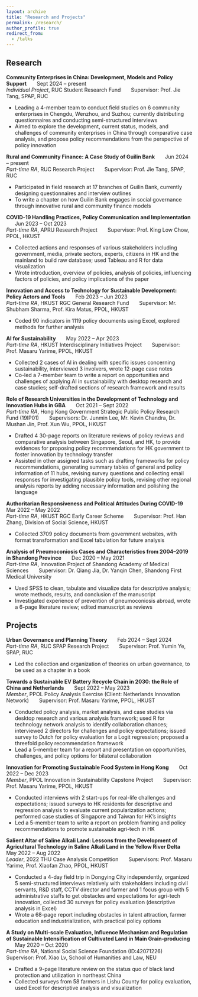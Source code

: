 ```yaml
---
layout: archive
title: "Research and Projects"
permalink: /research/
author_profile: true
redirect_from:
  - /talks
---
```


Research
-

**Community Enterprises in China: Development, Models and Policy Support** &nbsp;&nbsp;&nbsp;&nbsp;&nbsp; Sept 2024 – present <br>
*Individual Project*, RUC Student Research Fund &nbsp;&nbsp;&nbsp;&nbsp;&nbsp; Supervisor: Prof. Jie Tang, SPAP, RUC <br>
* Leading a 4-member team to conduct field studies on 6 community enterprises in Chengdu, Wenzhou, and Suzhou; currently distributing questionnaires and conducting semi-structured interviews
* Aimed to explore the development, current status, models, and challenges of community enterprises in China through comparative case analysis, and propose policy recommendations from the perspective of policy innovation

**Rural and Community Finance: A Case Study of Guilin Bank** &nbsp;&nbsp;&nbsp;&nbsp;&nbsp; Jun 2024 – present<br>
*Part-time RA*, RUC Research Project &nbsp;&nbsp;&nbsp;&nbsp;&nbsp; Supervisor: Prof. Jie Tang, SPAP, RUC <br>
* Participated in field research at 17 branches of Guilin Bank, currently designing questionnaires and interview outlines
* To write a chapter on how Guilin Bank engages in social governance through innovative rural and community finance models

**COVID-19 Handling Practices, Policy Communication and Implementation** &nbsp;&nbsp;&nbsp;&nbsp;&nbsp; Jun 2023 – Oct 2023 <br>
*Part-time RA*, APRU Research Project &nbsp;&nbsp;&nbsp;&nbsp;&nbsp; Supervisor: Prof. King Low Chow, PPOL, HKUST <br>
* Collected actions and responses of various stakeholders including government, media, private sectors, experts, citizens in HK and the mainland to build raw database; used Tableau and R for data visualization
* Wrote introduction, overview of policies, analysis of policies, influencing factors of policies, and policy implications of the paper

**Innovation and Access to Technology for Sustainable Development: Policy Actors and Tools** &nbsp;&nbsp;&nbsp;&nbsp;&nbsp; Feb 2023 – Jun 2023 <br>
*Part-time RA*, HKUST RGC General Research Fund &nbsp;&nbsp;&nbsp;&nbsp;&nbsp; Supervisor: Mr. Shubham Sharma, Prof. Kira Matus, PPOL, HKUST <br>
* Coded 90 indicators in 1119 policy documents using Excel, explored methods for further analysis

**AI for Sustainability** &nbsp;&nbsp;&nbsp;&nbsp;&nbsp; May 2022 – Apr 2023 <br>
*Part-time RA*, HKUST Interdisciplinary Initiatives Project &nbsp;&nbsp;&nbsp;&nbsp;&nbsp; Supervisor: Prof. Masaru Yarime, PPOL, HKUST <br>
* Collected 2 cases of AI in dealing with specific issues concerning sustainability, interviewed 3 involvers, wrote 12-page case notes
* Co-led a 7-member team to write a report on opportunities and challenges of applying AI in sustainability with desktop research and case studies; self-drafted sections of research framework and results

**Role of Research Universities in the Development of Technology and Innovation Hubs in GBA** &nbsp;&nbsp;&nbsp;&nbsp;&nbsp; Oct 2021 – Sept 2022 <br>
*Part-time RA*, Hong Kong Government Strategic Public Policy Research Fund (19IP01) &nbsp;&nbsp;&nbsp;&nbsp;&nbsp; Supervisors: Dr. Junmin Lee, Mr. Kevin Chandra, Dr. Mushan Jin, Prof. Xun Wu, PPOL, HKUST <br>
* Drafted 4 30-page reports on literature reviews of policy reviews and comparative analysis between Singapore, Seoul, and HK, to provide evidences for proposing policy recommendations for HK government to foster innovation by technology transfer
* Assisted in other assigned tasks such as drafting frameworks for policy recommendations, generating summary tables of general and policy information of 11 hubs, revising survey questions and collecting email responses for investigating plausible policy tools, revising other regional analysis reports by adding necessary information and polishing the language

**Authoritarian Responsiveness and Political Attitudes During COVID-19** &nbsp;&nbsp;&nbsp;&nbsp;&nbsp; Mar 2022 – May 2022 <br>
*Part-time RA*, HKUST RGC Early Career Scheme &nbsp;&nbsp;&nbsp;&nbsp;&nbsp; Supervisor: Prof. Han Zhang, Division of Social Science, HKUST <br>
* Collected 3709 policy documents from government websites, with format transformation and Excel tabulation for future analysis

**Analysis of Pneumoconiosis Cases and Characteristics from 2004–2019 in Shandong Province** &nbsp;&nbsp;&nbsp;&nbsp;&nbsp; Dec 2020 – May 2021 <br>
*Part-time RA*, Innovation Project of Shandong Academy of Medical Sciences &nbsp;&nbsp;&nbsp;&nbsp;&nbsp; Supervisor: Dr. Qiang Jia, Dr. Yanqin Chen, Shandong First Medical University <br>
* Used SPSS to clean, tabulate and visualize data for descriptive analysis; wrote methods, results, and conclusion of the manuscript
* Investigated experience of prevention of pneumoconiosis abroad, wrote a 6-page literature review; edited manuscript as reviews

Projects
-

**Urban Governance and Planning Theory** &nbsp;&nbsp;&nbsp;&nbsp;&nbsp; Feb 2024 – Sept 2024 <br>
*Part-time RA*, RUC SPAP Research Project &nbsp;&nbsp;&nbsp;&nbsp;&nbsp; Supervisor: Prof. Yumin Ye, SPAP, RUC <br>
* Led the collection and organization of theories on urban governance, to be used as a chapter in a book

**Towards a Sustainable EV Battery Recycle Chain in 2030: the Role of China and Netherlands** &nbsp;&nbsp;&nbsp;&nbsp;&nbsp; Sept 2022 – May 2023 <br>
*Member*, PPOL Policy Analysis Exercise (Client: Netherlands Innovation Network) &nbsp;&nbsp;&nbsp;&nbsp;&nbsp; Supervisor: Prof. Masaru Yarime, PPOL, HKUST <br>
* Conducted policy analysis, market analysis, and case studies via desktop research and various analysis framework; used R for technology network analysis to identify collaboration chances; interviewed 2 directors for challenges and policy expectations; issued survey to Dutch for policy evaluation for a Logit regression; proposed a threefold policy recommendation framework
* Lead a 5-member team for a report and presentation on opportunities, challenges, and policy options for bilateral collaboration

**Innovation for Promoting Sustainable Food System in Hong Kong** &nbsp;&nbsp;&nbsp;&nbsp;&nbsp; Oct 2022 – Dec 2023 <br>
*Member*, PPOL Innovation in Sustainability Capstone Project &nbsp;&nbsp;&nbsp;&nbsp;&nbsp; Supervisor: Prof. Masaru Yarime, PPOL, HKUST <br>
* Conducted interviews with 2 start-ups for real-life challenges and expectations; issued surveys to HK residents for descriptive and regression analysis to evaluate current popularization actions; performed case studies of Singapore and Taiwan for HK’s insights
* Led a 5-member team to write a report on problem framing and policy recommendations to promote sustainable agri-tech in HK

**Salient Altar of Saline Alkali Land: Lessons from the Development of Agricultural Technology in Saline Alkali Land in the Yellow River Delta** &nbsp;&nbsp;&nbsp;&nbsp;&nbsp; May 2022 – Aug 2022 <br>
*Leader*, 2022 THU Case Analysis Competition &nbsp;&nbsp;&nbsp;&nbsp;&nbsp; Supervisors: Prof. Masaru Yarime, Prof. Xiaofan Zhao, PPOL, HKUST <br>
* Conducted a 4-day field trip in Dongying City independently, organized 5 semi-structured interviews relatively with stakeholders including civil servants, R&D staff, CCTV director and farmer and 1 focus group with 5 administrative staffs to get obstacles and expectations for agri-tech innovation, collected 30 surveys for policy evaluation (descriptive analysis in Excel)
* Wrote a 68-page report including obstacles in talent attraction, farmer education and industrialization, with practical policy options

**A Study on Multi-scale Evaluation, Influence Mechanism and Regulation of Sustainable Intensification of Cultivated Land in Main Grain-producing** &nbsp;&nbsp;&nbsp;&nbsp;&nbsp; May 2020 – Oct 2020 <br>
*Part-time RA*, National Social Science Foundation (ID:42071226) &nbsp;&nbsp;&nbsp;&nbsp;&nbsp; Supervisor: Prof. Xiao Lv, School of Humanities and Law, NEU <br>
* Drafted a 9-page literature review on the status quo of black land protection and utilization in northeast China
* Collected surveys from 58 farmers in Lishu County for policy evaluation, used Excel for descriptive analysis and visualization
